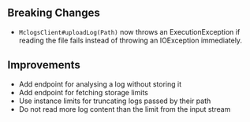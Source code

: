 ## Breaking Changes
- `MclogsClient#uploadLog(Path)` now throws an ExecutionException if reading the file fails
  instead of throwing an IOException immediately.

## Improvements
- Add endpoint for analysing a log without storing it
- Add endpoint for fetching storage limits
- Use instance limits for truncating logs passed by their path
- Do not read more log content than the limit from the input stream
